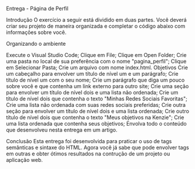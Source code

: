 Entrega - Página de Perfil

Introdução
O exercício a seguir está dividido em duas partes. Você deverá criar seu projeto de maneira organizada e completar o código abaixo com informações sobre você.

Organizando o ambiente

Execute o Visual Studio Code;
Clique em File;
Clique em Open Folder;
Crie uma pasta no local de sua preferência com o nome "pagina_perfil";
Clique em Selecionar Pasta;
Crie um arquivo com nome index.html.
Objetivos
Crie um cabeçalho para envolver um título de nível um e um parágrafo;
Crie título de nível um com o seu nome;
Crie um parágrafo que diga um pouco sobre você e que contenha um link externo para outro site;
Crie uma seção para envolver um título de nível dois e uma lista não ordenada;
Crie um título de nível dois que contenha o texto "Minhas Redes Sociais Favoritas";
Crie uma lista não ordenada com suas redes sociais preferidas;
Crie outra seção para envolver um título de nível dois e uma lista ordenada;
Crie outro título de nível dois que contenha o texto "Meus objetivos na Kenzie";
Crie uma lista ordenada que contenha seus objetivos;
Envolva todo o conteúdo que desenvolveu nesta entrega em um artigo.

Conclusão
Esta entrega foi desenvolvida para praticar o uso de tags semânticas e sintaxe do HTML. Agora você já sabe que pode envolver tags em outras e obter ótimos resultados na contrução de um projeto ou aplicação web.
